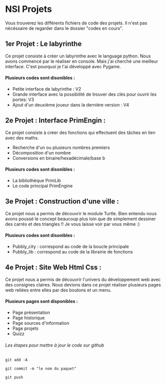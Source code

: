 # NSI Projets
Vous trouverez les différents fichiers de code des projets. 
Il n'est pas nécéssaire de regarder dans le dossier "codes en cours".

## 1er Projet : Le labyrinthe 
Ce projet consiste à créer un labyrinthe avec le language python. 
Nous avons commencé par le réaliser en console. Mais j'ai cherché une meilleur interface. 
C'est pourquoi je l'ai développé avec Pygame. 

#### Plusieurs codes sont disonibles :
- Petite interface de labyrinthe : V2
- Grande interface avec la possibilité de trouver des clés pour ouvrir les portes: V3
- Ajout d'un deuxième joueur dans la dernière version : V4

## 2e Projet : Interface PrimEngin : 
Ce projet consiste à créer des fonctions qui effectuent des tâches en lien avec des maths. 
- Recherche d'un ou plusieurs nombres premiers
- Décomposition d'un nombre
- Conversions en binaire/hexadécimale/base b

#### Plusieurs codes sont disonibles :
- La bibliothèque PrimLib
- Le code principal PrimEngine

## 3e Projet : Construction d'une ville : 
Ce projet nous a permis de découvrir le module Turtle. 
Bien entendu nous avons poussé le concept beaucoup plus loin que de simplement dessiner des carrés et des triangles !!
Je vous laisse voir par vous même :)

#### Plusieurs codes sont disonibles : 
- Pubbly_city : correspond au code de la boucle principale
- Pubbly_lib : correspond au code de la librairie de fonctions

## 4e Projet : Site Web Html Css :
Ce projet nous a permis de découvrir l'univers du développement web avec des consignes claires. 
Nous devions dans ce projet réaliser plusieurs pages web reliées entre elles par des boutons et un menu. 

#### Plusieurs pages sont disponibles : 
- Page présentation
- Page historique
- Page sources d'information
- Page projets
- Quizz

###### Les étapes pour mettre à jour le code sur github
```git add -A```

```git commit -m "le nom du paquet"```

```git push```
